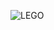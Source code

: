 
![LEGO](https://github.com/Dorcatz123/LEGO-dataset-analysis-using-pandas-and-matplotlib/assets/120886051/3dad27ea-6f40-4081-8521-fc5e6c7ad4cb)
